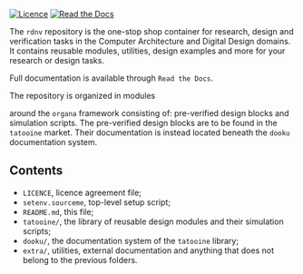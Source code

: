 [![Licence](https://img.shields.io/badge/Licence-CERN-gold)](https://github.com/scorbetta/rdnv/blob/main/LICENCE)
[![Read the Docs](https://readthedocs.org/projects/rdnv-doc/badge)](https://rdnv-doc.readthedocs.io/)

The `rdnv` repository is the one-stop shop container for research, design and verification tasks in
the Computer Architecture and Digital Design domains. It contains reusable modules, utilities,
design examples and more for your research or design tasks.

Full documentation is available through `Read the Docs`.

The repository is organized in modules

around the `organa` framework consisting of: pre-verified design blocks
and simulation scripts. The pre-verified design blocks are to be found in the `tatooine` market.
Their documentation is instead located beneath the `dooku` documentation system.

## Contents

- `LICENCE`, licence agreement file;
- `setenv.sourceme`, top-level setup script;
- `README.md`, this file;
- `tatooine/`, the library of reusable design modules and their simulation scripts;
- `dooku/`, the documentation system of the `tatooine` library;
- `extra/`, utilities, external documentation and anything that does not belong to the previous
  folders.

